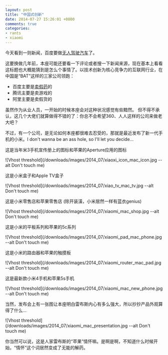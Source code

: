 ```yaml
---
layout: post
title: "中国式创新"
date: 2014-07-27 15:26:01 +0800
comments: true
categories:
- rants
- xiaomi
---
```


今天看到一则新闻，百度要做[无人驾驶汽车](http://www.36kr.com/p/214107.html)了。

这要换做几年前，本座可能还要看一下评论或者搜一下新闻来源，现在基本上看看这标题也大概能猜到是怎么个事情了。以技术创新为核心竞争力的互联网行业，在中国是“BAT”这样的三家公司领跑：

* 百度主要是[卖假药](http://food.hebei.com.cn/system/2013/03/13/012627507.shtml)的
* 腾讯主要是卖游戏的
* 阿里主要是卖假货的

虽然作为从业人员，一开始的时候本座会对这种状况感觉有些黯然。 但不得不承认，这几个大佬们就算做得不错的了：你总不会希望360、人人这样的公司来做老大吧？

不过，有一个公司，是无论如何本座都很难去忍受的，那就是最近发布了新一代手机的小米。I don't wanna be an ass hole, so I'll let you decide...

这是当年米3手机宣传册上的图标和苹果的Aperture应用的图标

![Vhost threshold](/downloads/images/2014_07/xiaoxi_icon_mac_icon.jpg --alt Don't touch me)

这是小米盒子和Apple TV盒子

![Vhost threshold](/downloads/images/2014_07/xiao_tv_mac_tv.jpg --alt Don't touch me)

这是小米零售店和苹果零售店 (除开装潢，小米居然一样有蓝衣genius)

![Vhost threshold](/downloads/images/2014_07/xiaomi_mac_shop.jpg --alt Don't touch me)

这是小米的平板系列和苹果的5c系列

![Vhost threshold](/downloads/images/2014_07/xiaomi_pad_mac_phone.jpg --alt Don't touch me)

这是小米的路由器和苹果的触摸板

![Vhost threshold](/downloads/images/2014_07/xiaomi_router_mac_pad.jpg --alt Don't touch me)

这是最新款小米4手机和苹果5s手机

![Vhost threshold](/downloads/images/2014_07/xiaomi_mac_new_phone.jpg --alt Don't touch me)

当然，发布会上有一张图让本座明白雷布斯内心有多么强大，所以抄抄产品外观算得了什么...

![Vhost threshold](/downloads/images/2014_07/xiaomi_mac_presentation.jpg --alt Don't touch me)

你当然可以说，这是人家雷布斯的“苹果”情怀嘛。是啊是啊，不知道什么时候开始，“情怀”这个词居然变成了无能的解药。
